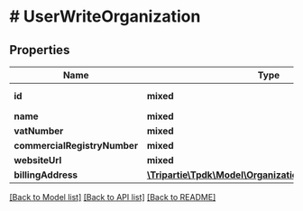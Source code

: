 # # UserWriteOrganization

## Properties

Name | Type | Description | Notes
------------ | ------------- | ------------- | -------------
**id** | **mixed** |  | [optional] [readonly]
**name** | **mixed** |  |
**vatNumber** | **mixed** |  |
**commercialRegistryNumber** | **mixed** |  |
**websiteUrl** | **mixed** |  | [optional]
**billingAddress** | [**\Tripartie\Tpdk\Model\OrganizationWriteBillingAddress**](OrganizationWriteBillingAddress.md) |  | [optional]

[[Back to Model list]](../../README.md#models) [[Back to API list]](../../README.md#endpoints) [[Back to README]](../../README.md)
